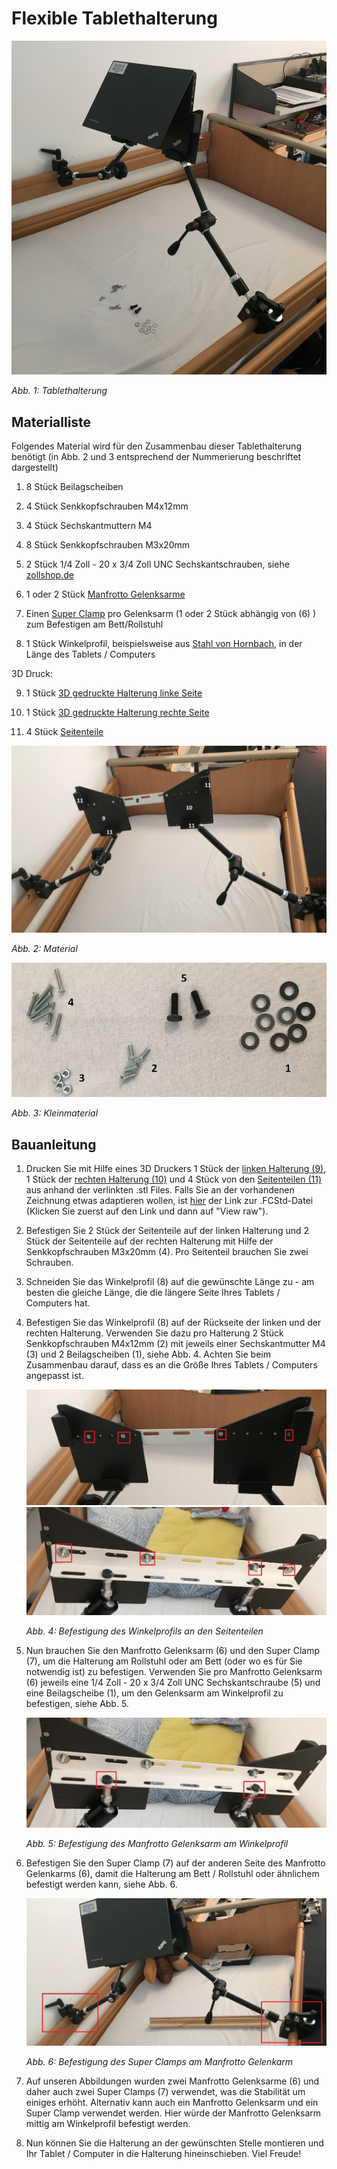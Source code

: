 # Flexible Tablethalterung

![tablethalterung](./img/tablethalterung(11).jpeg)

*Abb. 1: Tablethalterung*

## Materialliste

Folgendes Material wird für den Zusammenbau dieser Tablethalterung benötigt (in Abb. 2 und 3 entsprechend der Nummerierung beschriftet dargestellt)

1. 8 Stück Beilagscheiben

2. 4 Stück Senkkopfschrauben M4x12mm

3. 4 Stück Sechskantmuttern M4

4. 8 Stück Senkkopfschrauben M3x20mm

5. 2 Stück 1/4 Zoll - 20 x 3/4 Zoll UNC Sechskantschrauben, siehe [zollshop.de](https://www.zollshop.de/de/Zollschrauben-UNC-Stahl/Sechskantschrauben-UNC-Grade-5-8.8/14-Zoll-UNC/192/1/4-Zoll-20-x-3/4-Zoll-Laenge-19-05-mm-Sechskantschraube-UNC/)

6. 1 oder 2 Stück [Manfrotto Gelenksarme](https://www.manfrotto.com/global/photo-variable-friction-arm-italian-craftsmanship-244n/) 

7. Einen [Super Clamp](https://www.manfrotto.com/global/universal-super-clamp-with-ratchet-handle-035c/) pro Gelenksarm (1 oder 2 Stück abhängig von (6) ) zum Befestigen am Bett/Rollstuhl

8. 1 Stück Winkelprofil, beispielsweise aus [Stahl von Hornbach](https://www.hornbach.at/shop/Winkelprofil-Stahl-27x27x1-5-mm-1-m/8829116/artikel.html), in der Länge des Tablets / Computers

3D Druck:

9. 1 Stück [3D gedruckte Halterung linke Seite](./halterung_3dDruck-back_left_v2.stl)

10. 1 Stück [3D gedruckte Halterung rechte Seite](./halterung_3dDruck-back_right_v2.stl)

11. 4 Stück [Seitenteile](./seitenteile_v2.stl)

![material](./img/tablethalterung(8.1).jpeg)

*Abb. 2: Material*

![kleinmaterial](./img/Material(2.1).jpg)

*Abb. 3: Kleinmaterial*

## Bauanleitung

1. Drucken Sie mit Hilfe eines 3D Druckers 1 Stück der [linken Halterung (9)](./halterung_3dDruck-back_left_v2.stl), 1 Stück der [rechten Halterung (10)](./halterung_3dDruck-back_right_v2.stl) und 4 Stück von den [Seitenteilen (11)](./seitenteile_v2.stl) aus anhand der verlinkten .stl Files. Falls Sie an der vorhandenen Zeichnung etwas adaptieren wollen, ist [hier](./halterung_3dDruck_v2.FCStd) der Link zur .FCStd-Datei (Klicken Sie zuerst auf den Link und dann auf "View raw").

2. Befestigen Sie 2 Stück der Seitenteile auf der linken Halterung und 2 Stück der Seitenteile auf der rechten Halterung mit Hilfe der Senkkopfschrauben M3x20mm (4). Pro Seitenteil brauchen Sie zwei Schrauben.

3. Schneiden Sie das Winkelprofil (8) auf die gewünschte Länge zu - am besten die gleiche Länge, die die längere Seite Ihres Tablets / Computers hat.

4. Befestigen Sie das Winkelprofil (8) auf der Rückseite der linken und der rechten Halterung. Verwenden Sie dazu pro Halterung 2 Stück Senkkopfschrauben M4x12mm (2) mit jeweils einer Sechskantmutter M4 (3) und 2 Beilagscheiben (1), siehe Abb. 4. Achten Sie beim Zusammenbau darauf, dass es an die Größe Ihres Tablets / Computers angepasst ist.
   
   ![halterungen](./img/tablethalterung(9.1).jpeg)
   ![halterungen1](./img/tablethalterung(6.1).jpg)
   
   *Abb. 4: Befestigung des Winkelprofils an den Seitenteilen*

5. Nun brauchen Sie den Manfrotto Gelenksarm (6) und den Super Clamp (7), um die Halterung am Rollstuhl oder am Bett (oder wo es für Sie notwendig ist) zu befestigen. Verwenden Sie pro Manfrotto Gelenksarm (6) jeweils eine 1/4 Zoll - 20 x 3/4 Zoll UNC Sechskantschraube (5) und eine Beilagscheibe (1), um den Gelenksarm am Winkelprofil zu befestigen, siehe Abb. 5.
   
   ![halterungen2](./img/tablethalterung(6.2).jpg)
   
   *Abb. 5: Befestigung des Manfrotto Gelenksarm am Winkelprofil*

6. Befestigen Sie den Super Clamp (7) auf der anderen Seite des Manfrotto Gelenkarms (6), damit die Halterung am Bett / Rollstuhl oder ähnlichem befestigt werden kann, siehe Abb. 6.  
   
   ![halterungen3](./img/tablethalterung(3.1).jpeg)
   
   *Abb. 6: Befestigung des Super Clamps am Manfrotto Gelenkarm*

7. Auf unseren Abbildungen wurden zwei Manfrotto Gelenksarme (6) und daher auch zwei Super Clamps (7) verwendet, was die Stabilität um einiges erhöht. Alternativ kann auch ein Manfrotto Gelenksarm und ein Super Clamp verwendet werden. Hier würde der Manfrotto Gelenksarm mittig am Winkelprofil befestigt werden.

8. Nun können Sie die Halterung an der gewünschten Stelle montieren und Ihr Tablet / Computer in die Halterung hineinschieben. Viel Freude!
